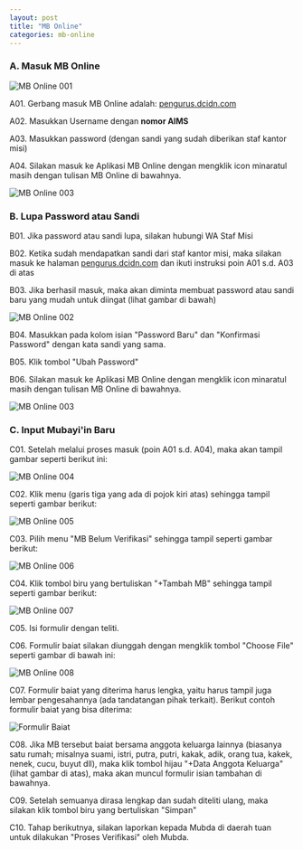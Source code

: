 ```yaml
---
layout: post
title: "MB Online"
categories: mb-online
---
```


### A. Masuk MB Online

![MB Online 001](/assets/mb-online-001.png)

A01. Gerbang masuk MB Online adalah: [pengurus.dcidn.com](https://pengurus.dcidn.com)
   
A02. Masukkan Username dengan **nomor AIMS**
  
A03. Masukkan password (dengan sandi yang sudah diberikan staf kantor misi)

A04. Silakan masuk ke Aplikasi MB Online dengan mengklik icon minaratul masih dengan tulisan MB Online di bawahnya.

![MB Online 003](/assets/mb-online-003.png)


### B. Lupa Password atau Sandi

B01. Jika password atau sandi lupa, silakan hubungi WA Staf Misi

B02. Ketika sudah mendapatkan sandi dari staf kantor misi, maka silakan masuk ke halaman [pengurus.dcidn.com](https://pengurus.dcidn.com) dan ikuti instruksi poin A01 s.d. A03 di atas

B03. Jika berhasil masuk, maka akan diminta membuat password atau sandi baru yang mudah untuk diingat (lihat gambar di bawah)

![MB Online 002](/assets/mb-online-002.png)

B04. Masukkan pada kolom isian "Password Baru" dan "Konfirmasi Password" dengan kata sandi yang sama.

B05. Klik tombol "Ubah Password"

B06. Silakan masuk ke Aplikasi MB Online dengan mengklik icon minaratul masih dengan tulisan MB Online di bawahnya.

![MB Online 003](/assets/mb-online-003.png)

### C. Input Mubayi'in Baru

C01. Setelah melalui proses masuk (poin A01 s.d. A04), maka akan tampil gambar seperti berikut ini:

![MB Online 004](/assets/mb-online-004.png)

C02. Klik menu (garis tiga yang ada di pojok kiri atas) sehingga tampil seperti gambar berikut:

![MB Online 005](/assets/mb-online-005.png)

C03. Pilih menu "MB Belum Verifikasi" sehingga tampil seperti gambar berikut:

![MB Online 006](/assets/mb-online-006.png)

C04. Klik tombol biru yang bertuliskan "+Tambah MB" sehingga tampil seperti gambar berikut:

![MB Online 007](/assets/mb-online-007.png)

C05. Isi formulir dengan teliti.

C06. Formulir baiat silakan diunggah dengan mengklik tombol "Choose File" seperti gambar di bawah ini:

![MB Online 008](/assets/mb-online-008.png)

C07. Formulir baiat yang diterima harus lengka, yaitu harus tampil juga lembar pengesahannya (ada tandatangan pihak terkait). Berikut contoh formulir baiat yang bisa diterima:

![Formulir Baiat](/assets/formulir-baiat.jpeg)

C08. Jika MB tersebut baiat bersama anggota keluarga lainnya (biasanya satu rumah; misalnya suami, istri, putra, putri, kakak, adik, orang tua, kakek, nenek, cucu, buyut dll), maka klik tombol hijau "+Data Anggota Keluarga" (lihat gambar di atas), maka akan muncul formulir isian tambahan di bawahnya.

C09. Setelah semuanya dirasa lengkap dan sudah diteliti ulang, maka silakan klik tombol biru yang bertuliskan "Simpan" 

C10. Tahap berikutnya, silakan laporkan kepada Mubda di daerah tuan untuk dilakukan "Proses Verifikasi" oleh Mubda.
